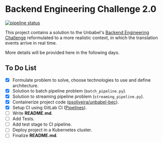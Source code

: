 # Backend Engineering Challenge 2.0

[![pipeline status](https://gitlab.com/psoliveira/unbabel-bec/badges/master/pipeline.svg)](https://gitlab.com/psoliveira/unbabel-bec/commits/master)

This project contains a solution to the Unbabel's [Backend Engineering Challenge](https://github.com/Unbabel/backend-engineering-challenge/blob/master/README.md) 
reformulated to a more realistic context, in which the translation events arrive in real time.  

More details will be provided here in the following days.

## To Do List

- [x] Formulate problem to solve, choose technologies to use and define 
architecture.
- [x] Solution to batch pipeline problem (`batch_pipeline.py`).
- [x] Solution to streaming pipeline problem (`streaming_pipeline.py`).
- [x] Containerize project code ([psoliveira/unbabel-bec](https://hub.docker.com/repository/docker/psoliveira/unbabel-bec/)).
- [x] Setup CI using GitLab CI ([Pipelines](https://gitlab.com/psoliveira/unbabel-bec/pipelines)).
- [ ] Write **README.md**.
- [ ] Add Tests.
- [ ] Add test stage to CI pipeline.
- [ ] Deploy project in a Kubernetes cluster.
- [ ] Finalize **README.md**.